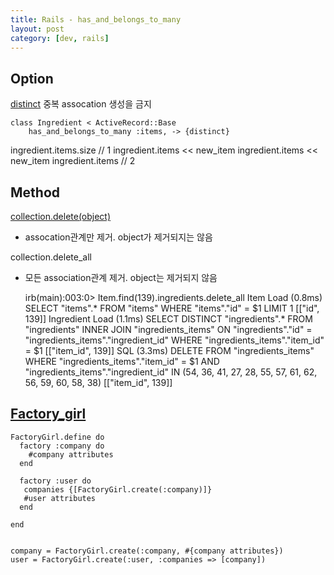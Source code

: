```yaml
---
title: Rails - has_and_belongs_to_many
layout: post
category: [dev, rails]
--- 
```




## Option

[distinct][2]
중복 assocation 생성을 금지

    class Ingredient < ActiveRecord::Base
        has_and_belongs_to_many :items, -> {distinct}

ingredient.items.size       // 1
ingredient.items << new_item
ingredient.items << new_item
ingredient.items            // 2



## Method

[collection.delete(object)][1]
- assocation관계만 제거. object가 제거되지는 않음

collection.delete_all
- 모든 association관계 제거. object는 제거되지 않음

    irb(main):003:0> Item.find(139).ingredients.delete_all
    Item Load (0.8ms)  SELECT  "items".* FROM "items" WHERE "items"."id" = $1 LIMIT 1  [["id", 139]]
    Ingredient Load (1.1ms)  SELECT DISTINCT "ingredients".* FROM "ingredients" INNER JOIN "ingredients_items" ON "ingredients"."id" = "ingredients_items"."ingredient_id" WHERE "ingredients_items"."item_id" = $1  [["item_id", 139]]
    SQL (3.3ms)  DELETE FROM "ingredients_items" WHERE "ingredients_items"."item_id" = $1 AND "ingredients_items"."ingredient_id" IN (54, 36, 41, 27, 28, 55, 57, 61, 62, 56, 59, 60, 58, 38)  [["item_id", 139]]


## [Factory_girl][3]

    FactoryGirl.define do
      factory :company do
        #company attributes
      end

      factory :user do
       companies {[FactoryGirl.create(:company)]}
       #user attributes
      end

    end


    company = FactoryGirl.create(:company, #{company attributes})
    user = FactoryGirl.create(:user, :companies => [company])

[1]:http://guides.rubyonrails.org/association_basics.html#methods-added-by-has-and-belongs-to-many-collection-delete-object
[2]: http://guides.rubyonrails.org/association_basics.html#scopes-for-has-and-belongs-to-many-distinct
[3]: http://stackoverflow.com/questions/1484374/how-to-create-has-and-belongs-to-many-associations-in-factory-girl
